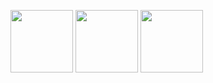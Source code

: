 <p float="left">
  <img src="https://github.com/bilalelsayed97/Clima---swift/assets/133275598/1375f57a-5e38-43bc-bde6-aeffbf0aed3c" width="100" />
  <img src="https://github.com/bilalelsayed97/Clima---swift/assets/133275598/2adbbf65-ea1f-4801-a022-66829e947172" width="100" /> 
  <img src="https://github.com/bilalelsayed97/Clima---swift/assets/133275598/5e80de13-43d3-4999-9fc3-d71607602d87" width="100" />
</p>

